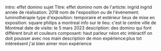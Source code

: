  intro: effet domino
 sujet
 Titre: effet domino
 nom de l'articte: ingrid ingrid
 année de réalisation: 2018
 nom de l'exposition ou de l'événement: luminothérapie
 type d'exposition: temporaire et extérieur
 lieux de mise en exposition: square philips a montreal
 info sur le lieu: c'est le centre ville de Montreal
 date de visite: le 5 mars 2023
 description: des domino qui font différent bruit et couleurs
 composant: haut parleur néon etc
 intéractif on doit pousser avec nos main
 description de mon expérience:plus tot intéreésent j'ai bien aimer mon expérience

